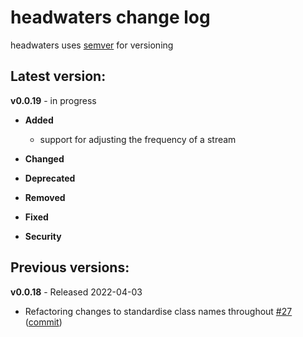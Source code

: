 # headwaters change log

headwaters uses [semver](https://semver.org/) for versioning

## Latest version:

**v0.0.19** - in progress

- **Added**

    - support for adjusting the frequency of a stream

- **Changed**

- **Deprecated** 

- **Removed**

- **Fixed**

- **Security**

## Previous versions:

**v0.0.18** - Released 2022-04-03

- Refactoring changes to standardise class names throughout [#27](https://github.com/headwaters-ai/headwaters/issues/27#issue-1190528788) ([commit](https://github.com/headwaters-ai/headwaters/commit/3113a076224f27e311b946de67057ec3bf237414))